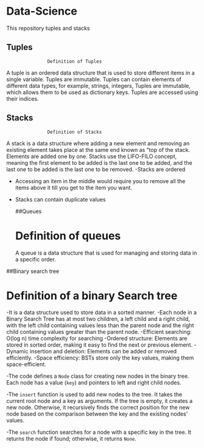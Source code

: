 
# Data-Science  
This repository tuples and stacks
 ## Tuples
                   Definition of Tuples
A tuple is an ordered data structure that is used to store different items in a single variable. Tuples are immutable.
Tuples can contain elements of different data types, for example, strings, integers, 
Tuples are immutable, which allows them to be used as dictionary keys. 
Tuples are accessed using their indices.

## Stacks
                   Definition of Stacks
A stack is a data structure where adding a new element and removing an existing element takes place at the same end known as "top of the stack.
Elements are added one by one.
Stacks use the LIFO-FILO concept, meaning the first element to be added is the last one to be added, and the last one to be added is the last one to be removed.
-Stacks are ordered
- Accessing an item in the middle would require you to remove all the items above it till you get to the item you want.
- Stacks can contain duplicate values

  ##Queues
  # Definition of queues
  A queue is a data structure that is used for managing and storing data in a specific order.


##Binary search tree
# Definition of a binary Search tree
-It is a data structure used to store data in a sorted manner.
-Each node in a Binary Search Tree has at most two children, a left child and a right child, with the left child containing values less than the parent node and the right child containing values greater than the parent node. 
-Efficient searching: O(log n) time complexity for searching
-Ordered structure: Elements are stored in sorted order, making it easy to find the next or previous element.
-Dynamic insertion and deletion: Elements can be added or removed efficiently.
-Space efficiency: BSTs store only the key values, making them space-efficient.

-The code defines a `Node` class for creating new nodes in the binary tree. Each node has a value (`key`) and pointers to left and right child nodes.

-The `insert` function is used to add new nodes to the tree. It takes the current root node and a key as arguments. If the tree is empty, it creates a new node. Otherwise, it recursively finds the correct position for the new node based on the comparison between the key and the existing nodes' values.

-The `search` function searches for a node with a specific key in the tree. It returns the node if found; otherwise, it returns `None`.
